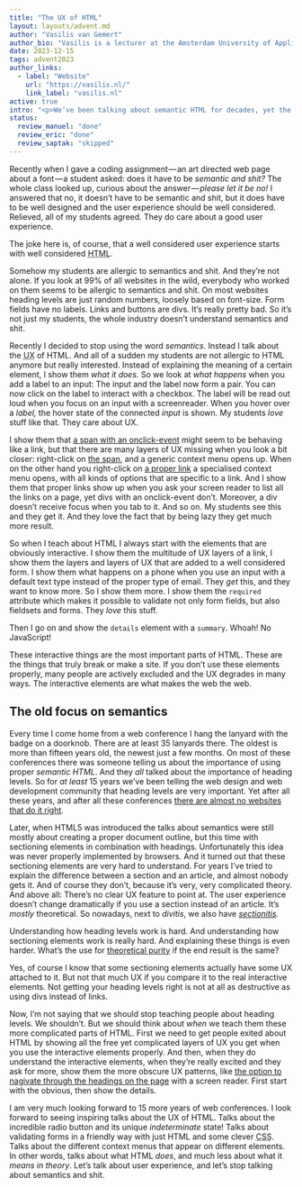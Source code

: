 ```yaml
---
title: "The UX of HTML"
layout: layouts/advent.md
author: "Vasilis van Gemert"
author_bio: "Vasilis is a lecturer at the Amsterdam University of Applied Sciences. Here he teaches the next generation of digital product designers about the web. He believes that universities should research important topics that “the industry” tends to ignore. That’s why he teaches about desiging for accessibility (and about CSS, which can use more love as well)."
date: 2023-12-15
tags: advent2023
author_links:
  - label: "Website"
    url: "https://vasilis.nl/"
    link_label: "vasilis.nl"
active: true
intro: "<p>We’ve been talking about semantic HTML for decades, yet the HTML on all websites is still a mess. Maybe if we start talking about the user experience of HTML designers and developers will get enthusiastic.</p>"
status:
  review_manuel: "done"
  review_eric: "done"
  review_saptak: "skipped"
---
```

<!-- Manuel: Thanks a lot. I really enjoyed your post and I like your approach. Although I can see that there will be people who won't agree with you, I found the underlying message very inspiring! -->

<!-- Eric: Big fan of your work, Vasilis. This was a pleasure to review. -->

Recently when I gave a coding assignment — an art directed web page about a font — a student asked: does it have to be *semantic and shit?* The whole class looked up, curious about the answer — *please let it be no!* I answered that no, it doesn’t have to be semantic and shit, but it does have to be well designed and the user experience should be well considered. Relieved, all of my students agreed. They do care about a good user experience.

The joke here is, of course, that a well considered user experience starts with well considered <abbr title="HyperText Markup Language">HTML</abbr>.

<!-- Eric: Can we remove the `title` attribute and go with the "HyperText Markup Language (<abbr>HTML</abbr>)" pattern instead? -->

Somehow my students are allergic to semantics and shit. And they’re not alone. If you look at 99% of all websites in the wild, everybody who worked on them seems to be allergic to semantics and shit. On most websites heading levels are just random numbers, loosely based on font-size. Form fields have no labels. Links and buttons are divs. It’s really pretty bad. So it’s not just my students, the whole industry doesn’t understand semantics and shit.

<!-- Manuel: "If you look at 99% of all websites in the wild, everybody who worked on them seems to be allergic to semantics and shit." <- people won't like that sentence but it works for me because it's obvious that it's there to underline the bad situation in quality of websites in general. also, you're linking the webaim 1 million report several times, where the number of erroneous site is close to 99. -->

Recently I decided to stop using the word *semantics*. Instead I talk about the <abbr title="User eXperience">UX</abbr> of <abbr>HTML</abbr>. And all of a sudden my students are not allergic to <abbr>HTML</abbr> anymore but really interested. Instead of explaining the meaning of a certain element, I show them *what it does*. So we look at *what happens* when you add a label to an input: The input and the label now form a pair. You can now click on the label to interact with a checkbox. The label will be read out loud when you focus on an input with a screenreader. When you hover over a *label,* the hover state of the connected *input* is shown. My students *love* stuff like that. They care about <abbr>UX</abbr>. 

I show them that <span onclick="window.location.href='https://developer.mozilla.org/en-US/docs/Web/HTML/Element/span'" style="text-decoration: underline">a span with an onclick-event</span> might seem to be behaving like a link, but that there are many layers of <abbr>UX</abbr> missing when you look a bit closer: right-click on <span onclick="window.location.href='https://developer.mozilla.org/en-US/docs/Web/HTML/Element/span'" style="text-decoration: underline">the span</span>, and a generic context menu opens up. When on the other hand you right-click on <a href="https://developer.mozilla.org/en-US/docs/Web/HTML/Element/a">a proper link</a> a specialised context menu opens, with all kinds of options that are specific to a link. And I show them that proper links show up when you ask your screen reader to list all the links on a page, yet divs with an onclick-event don’t. Moreover, a div doesn’t receive focus when you tab to it. And so on. My students see this and they get it. And they love the fact that by being lazy they get much more result.

So when I teach about <abbr>HTML</abbr> I always start with the elements that are obviously interactive. I show them the multitude of <abbr>UX</abbr> layers of a link, I show them the layers and layers of <abbr>UX</abbr> that are added to a well considered form. I show them what happens on a phone when you use an input with a default text type instead of the proper type of email. They *get* this, and they want to know more. So I show them more. I show them the `required` attribute which makes it possible to validate not only form fields, but also fieldsets and forms. They *love* this stuff. 

Then I go on and show the `details` element with a `summary`. Whoah! No JavaScript! 

<!-- 
  Eric: Curious, and not sure if this is an actionable comment: What about the nitty-gritty of details/summary screen reader support of details/summary through the lens of the UX of HTML? Roughly speaking, there's this path of awareness:

  1. I learned that HTML exists.
  2. I learned how HTML is written.
  3. I learned that HTML elements have user-facing benefits when applied properly.
  4. I learned that HTML elements also have user-facing benefits with forms of technology I'm likely not familiar with (screen readers).
  5. I learned that some forms of technology don't support the user-facing benefits in the same way (details/summary arrow being announced as a triangle).
  6. I learned that alternate HTML declarations work better (ARIA disclosure pattern).
-->

These interactive things are the most important parts of <abbr>HTML</abbr>. These are the things that truly break or make a site. If you don’t use these elements properly, many people are actively excluded and the <abbr>UX</abbr> degrades in many ways. The interactive elements are what makes the web the web. 

<!-- Eric: I really enjoyed the flipping of "make or break" to "break or make". -->

## The old focus on semantics

Every time I come home from a web conference I hang the lanyard with the badge on a doorknob. There are at least 35 lanyards there. The oldest is more than fifteen years old, the newest just a few months. On most of these conferences there was someone telling us about the importance of using proper *semantic <abbr>HTML</abbr>*. And they *all* talked about the importance of heading levels. So for *at least* 15 years we’ve been telling the web design and web development community that heading levels are very important. Yet after all these years, and after all these conferences [there are almost no websites that do it right](https://webaim.org/projects/million/#headings). 

Later, when <abbr>HTML</abbr>5 was introduced the talks about semantics were still mostly about creating a proper document outline, but this time with sectioning elements in combination with headings. Unfortunately this idea was never properly implemented by browsers. And it turned out that these sectioning elements are very hard to understand. For years I’ve tried to explain the difference between a section and an article, and almost nobody gets it. And of course they don’t, because it’s very, very complicated theory. And above all: There’s no clear <abbr>UX</abbr> feature to point at. The user experience doesn’t change dramatically if you use a section instead of an article. It’s *mostly* theoretical. So nowadays, next to *divitis*, we also have *[sectionitis](https://www.reddit.com/r/web_design/comments/1it5aa/is_sectionitis_the_new_divitis/).* 

<!-- Manuel: 
1. "very, very complicated theory" <- please consider linking to this extensive post about the difference: https://www.smashingmagazine.com/2022/07/article-section-elements-accessibility/
2. "There’s no clear UX feature to point at" <- Not really true because if you give a section an accessible name via aria-label or aria-labelleby you're turning it into a landmark. -->

Understanding how heading levels work is hard. And understanding how sectioning elements work is really hard. And explaining these things is even harder. What’s the use for [theoretical purity](https://www.w3.org/TR/HTML-design-principles/#priority-of-constituencies) if the end result is the same?

<!-- Eric: You've touched on a really interesting point here, where we can reflect the Priority of Constituencies back at its creators. I'm not sure if it's in the scope of this post specifically, but what do you do when users, authors, implementors, and likely specifiers are all aligned in confusion because of this complication? -->

Yes, of course I know that some sectioning elements actually have some <abbr>UX</abbr> attached to it. But not that much <abbr>UX</abbr> if you compare it to the real interactive elements. Not getting your heading levels right is not at all as destructive as using divs instead of links. 

<!-- Eric: Not sure if we need "of course", in that the reader does not know you. -->

Now, I’m not saying that we should stop teaching people about heading levels. We shouldn’t. But we should think about *when* we teach them these more complicated parts of <abbr>HTML</abbr>. First we need to get people exited about <abbr>HTML</abbr> by showing all the free yet complicated layers of <abbr>UX</abbr> you get when you use the interactive elements properly. And then, when they do understand the interactive elements, when they’re really excited and they ask for more, show them the more obscure <abbr>UX</abbr> patterns, like [the option to nagivate through the headings on the page](https://webaim.org/projects/screenreadersurvey9/#finding) with a screen reader. First start with the obvious, then show the details.

I am very much looking forward to 15 more years of web conferences. I look forward to seeing inspiring talks about the <abbr>UX</abbr> of <abbr>HTML</abbr>. Talks about the incredible radio button and its unique *indeterminate* state! Talks about validating forms in a friendly way with just <abbr>HTML</abbr> and some clever <abbr title="Cascading StyleSheets">CSS</abbr>. Talks about the different context menus that appear on different elements. In other words, talks about what <abbr>HTML</abbr> *does*, and much less about what it *means in theory*. Let’s talk about user experience, and let’s stop talking about semantics and shit.

<!-- Manuel: "radio button and its unique *indeterminate* state" <- first of all. I didn't know that the indeterminate also applies to radios. TIL, thanks. second, aren't checkboxes the much cooler and more obvious example for the indeterminate state?  -->

<!-- Manuel: "Let’s talk about user experience, and let’s stop talking about semantics and shit" <- 
As a teacher, I absolutely agree. This way of approaching code quality, UX and accessibility will much better resonate with students who're just getting starting with web dev and it will also make accessibility tangiable and approachable.
As someone who's concerened about the inaccessibility of the web and the lack of competance in our industry to build inclusive sites, I'm afraid that putting semantics - and with it accessibility - completely under the roof of UX, decreases its importance and contributes to its invisibility. talking about UX and not about inclusion or disability may eventually put the focus even more on the alleged majority -->

<!-- Eric: Another thought that I'm unsure if is in the scope of this post or not: Taking a full four years of university classes to get a web job is still somewhat of a rarity in the parts of the industry I'm familiar with. How can we extend the teaching of the user-facing benefits to people who don't enter into the industry through an academic pathway? -->
